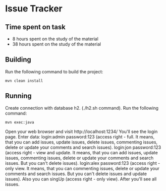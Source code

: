 Issue Tracker
==============================================
## Time spent on task
  * 8 hours spent on the study of the material
  * 38 hours spent on the study of the material 

## Building
Run the following command to build the project:
```
mvn clean install
```

## Running
Create connection with database h2. (./h2.sh command).
Run the following command:
```
mvn exec:java
```
Open your web browser and visit http://localhost:1234/ 
You'll see the login page. Enter data: login:admin password:123 (access right - full. It means, that you can add issues, update issues, delete issues, commenting issues, delete or update your comments and search issues).
                                        login:jon password:123 (access right - view and update. It means, that you can add issues, update issues, commenting issues, delete or update your comments and search issues. But you can't delete issues).
                                        login:alex password:123 (access right - only view. It means, that you can commenting issues, delete or update your comments and search issues. But you can't delete issues and update issues).
Also you can singUp (access right - only view).
After you'll see all issues.
